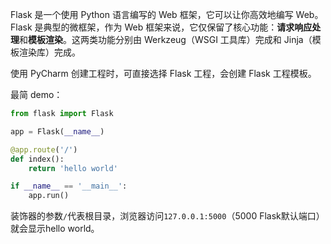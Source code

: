 Flask 是一个使用 Python 语言编写的 Web 框架，它可以让你高效地编写 Web。Flask 是典型的微框架，作为 Web 框架来说，它仅保留了核心功能：**请求响应处理**和**模板渲染**。这两类功能分别由 Werkzeug（WSGI 工具库）完成和 Jinja（模板渲染库）完成。

使用 PyCharm 创建工程时，可直接选择 Flask 工程，会创建 Flask 工程模板。

最简 demo：

```python
from flask import Flask

app = Flask(__name__)

@app.route('/')
def index():
    return 'hello world'

if __name__ == '__main__':
    app.run()
```

装饰器的参数`/`代表根目录，浏览器访问`127.0.0.1:5000`（5000 Flask默认端口）就会显示hello world。